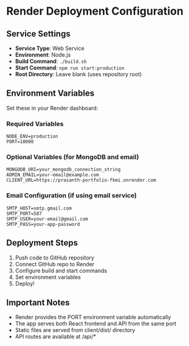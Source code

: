 # Render Deployment Configuration

## Service Settings
- **Service Type**: Web Service
- **Environment**: Node.js
- **Build Command**: `./build.sh`
- **Start Command**: `npm run start:production`
- **Root Directory**: Leave blank (uses repository root)

## Environment Variables
Set these in your Render dashboard:

### Required Variables
```
NODE_ENV=production
PORT=10000
```

### Optional Variables (for MongoDB and email)
```
MONGODB_URI=your_mongodb_connection_string
ADMIN_EMAIL=your-email@example.com
CLIENT_URL=https://prasanth-portfolio-fkmi.onrender.com
```

### Email Configuration (if using email service)
```
SMTP_HOST=smtp.gmail.com
SMTP_PORT=587
SMTP_USER=your-email@gmail.com
SMTP_PASS=your-app-password
```

## Deployment Steps
1. Push code to GitHub repository
2. Connect GitHub repo to Render
3. Configure build and start commands
4. Set environment variables
5. Deploy!

## Important Notes
- Render provides the PORT environment variable automatically
- The app serves both React frontend and API from the same port
- Static files are served from client/dist/ directory
- API routes are available at /api/*
